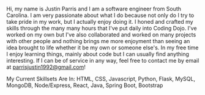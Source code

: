 Hi, my name is Justin Parris and I am a software engineer from South Carolina. I am very passionate about what I do because not only do I try to take pride in my work, but I actually enjoy doing it. I honed and crafted my skills through the many many hours that I've put daily into Coding Dojo. I've worked on my own but I've also collaborated and worked on many projects with other people and nothing brings me more enjoyment than seeing an idea brought to life whether it be my own or someone else's. In my free time I enjoy learning things, mainly about code but I can usually find anything interesting. If I can be of service in any way, feel free to contact me by email at [parrisjustin1992@gmail.com](google.com)!

My Current Skillsets Are In: HTML, CSS, Javascript, Python, Flask, MySQL, MongoDB, Node/Express, React, Java, Spring Boot, Bootstrap
